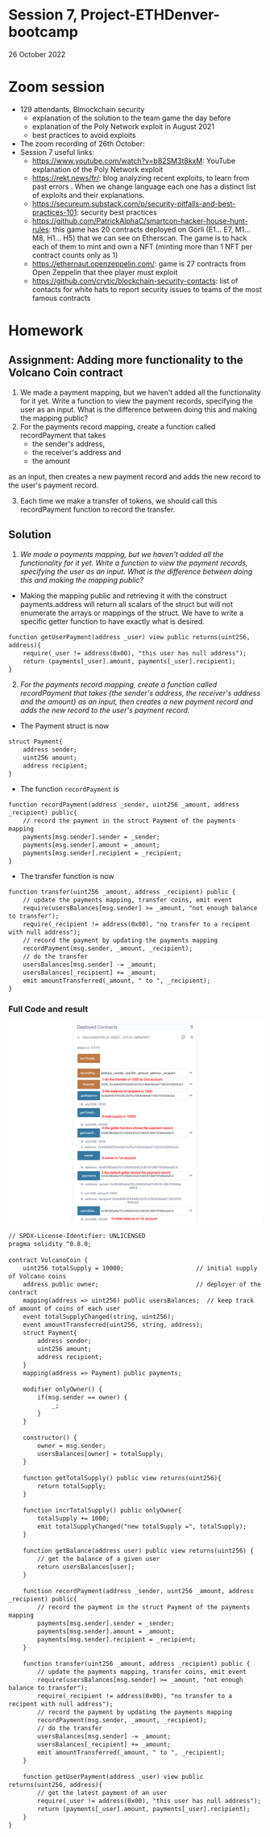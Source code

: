 # Session 7, Project-ETHDenver-bootcamp
26 October 2022
# Zoom session
* 129 attendants, Blmockchain security
  * explanation of the solution to the team game the day before
  * explanation of the Poly Network exploit in August 2021
  * best practices to avoid exploits
* The zoom recording of 26th October: 
* Session 7 useful links:
    - https://www.youtube.com/watch?v=b82SM3t8kxM: YouTube explanation of the Poly Network exploit
    - https://rekt.news/fr/: blog analyzing recent exploits, to learn from past errors . When we change language each one has a distinct list of exploits and their explanations.
    - https://secureum.substack.com/p/security-pitfalls-and-best-practices-101: security best practices
    - https://github.com/PatrickAlphaC/smartcon-hacker-house-hunt-rules: this game has 20 contracts deployed on Görli (E1… E7, M1… M8, H1… H5) that we can see on Etherscan. The game is to hack each of them to mint and own a NFT (minting more than 1 NFT per contract counts only as 1)
    - https://ethernaut.openzeppelin.com/: game is 27 contracts from Open Zeppelin that thee player must exploit
    - https://github.com/crytic/blockchain-security-contacts: list of contacts for white hats to report security issues to teams of the most famous contracts


# Homework
## Assignment: Adding more functionality to the Volcano Coin contract
1. We made a payment mapping, but we haven't added all the functionality for it yet. Write a function to view the payment records, specifying the user as an input. What is the difference between doing this and making the mapping public?
2. For the payments record mapping, create a function called recordPayment that takes
    - the sender's address,
    - the receiver's address and
    - the amount

as an input, then creates a new payment record and adds the new record to the user's payment record.

3. Each time we make a transfer of tokens, we should call this recordPayment function to record the transfer.



## Solution
1.	*We made a payments mapping, but we haven't added all the functionality for it yet. Write a function to view the payment records, specifying the user as an input. What is the difference between doing this and making the mapping public?*
- Making the mapping public and retrieving it with the construct payments.address will return all scalars of the struct but will not enumerate the arrays or mappings of the struct. We have to write a specific getter function to have exactly what is desired.
```
function getUserPayment(address _user) view public returns(uint256, address){
    require(_user != address(0x00), "this user has null address");
    return (payments[_user].amount, payments[_user].recipient);
}

```
2.	*For the payments record mapping, create a function called recordPayment that takes {the sender's address, the receiver's address and the amount} as an input, then creates a new payment record and adds the new record to the user's payment record*.
- The Payment struct is now
```
struct Payment{
    address sender;
    uint256 amount;
    address recipient;
}
```
- The function `recordPayment` is
```
function recordPayment(address _sender, uint256 _amount, address _recipient) public{
    // record the payment in the struct Payment of the payments mapping
    payments[msg.sender].sender = _sender;
    payments[msg.sender].amount = _amount;
    payments[msg.sender].recipient = _recipient;
}
```
-	The transfer function is now
```
function transfer(uint256 _amount, address _recipient) public {
    // update the payments mapping, transfer coins, emit event
    require(usersBalances[msg.sender] >= _amount, "not enough balance to transfer");
    require(_recipient != address(0x00), "no transfer to a recipent with null address");
    // record the payment by updating the payments mapping
    recordPayment(msg.sender, _amount, _recipient);
    // do the transfer
    usersBalances[msg.sender] -= _amount;
    usersBalances[_recipient] += _amount;
    emit amountTransferred(_amount, " to ", _recipient);
}
```
### Full Code and result
![screen shot of Remix](Solutions/homework7_solution.png)
```
// SPDX-License-Identifier: UNLICENSED
pragma solidity ^0.8.0;

contract VolcanoCoin {
    uint256 totalSupply = 10000;                    // initial supply of Volcano coins
    address public owner;                           // deployer of the contract
    mapping(address => uint256) public usersBalances;  // keep track of amount of coins of each user
    event totalSupplyChanged(string, uint256);
    event amountTransferred(uint256, string, address);
    struct Payment{
        address sender;
        uint256 amount;
        address recipient;
    }
    mapping(address => Payment) public payments;

    modifier onlyOwner() {
        if(msg.sender == owner) {
            _;
        }
    }

    constructor() {
        owner = msg.sender;
        usersBalances[owner] = totalSupply;
    }

    function getTotalSupply() public view returns(uint256){
        return totalSupply;
    }

    function incrTotalSupply() public onlyOwner{
        totalSupply += 1000;
        emit totalSupplyChanged("new totalSupply =", totalSupply);
    }

    function getBalance(address user) public view returns(uint256) {
        // get the balance of a given user
        return usersBalances[user];
    }

    function recordPayment(address _sender, uint256 _amount, address _recipient) public{
        // record the payment in the struct Payment of the payments mapping
        payments[msg.sender].sender = _sender;
        payments[msg.sender].amount = _amount;
        payments[msg.sender].recipient = _recipient;
    }

    function transfer(uint256 _amount, address _recipient) public {
        // update the payments mapping, transfer coins, emit event
        require(usersBalances[msg.sender] >= _amount, "not enough balance to transfer");
        require(_recipient != address(0x00), "no transfer to a recipent with null address");
        // record the payment by updating the payments mapping
        recordPayment(msg.sender, _amount, _recipient);
        // do the transfer
        usersBalances[msg.sender] -= _amount;
        usersBalances[_recipient] += _amount;
        emit amountTransferred(_amount, " to ", _recipient);
    }

    function getUserPayment(address _user) view public returns(uint256, address){
        // get the latest payment of an user
        require(_user != address(0x00), "this user has null address");
        return (payments[_user].amount, payments[_user].recipient);
    }
}
```
